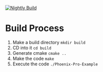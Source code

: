 [![Nightly Build](https://github.com/CrossTheRoadElec/PhoenixPro-Linux-Example/actions/workflows/nightly-build.yml/badge.svg)](https://github.com/CrossTheRoadElec/PhoenixPro-Linux-Example/actions/workflows/nightly-build.yml)

# Build Process

 1. Make a build directory `mkdir build`
 2. CD into it `cd build`
 3. Generate cmake `cmake ..`
 4. Make the code `make`
 5. Execute the code `./Phoenix-Pro-Example`
